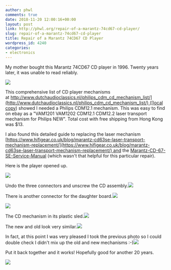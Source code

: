 ```yaml
---
author: phwl
comments: true
date: 2018-11-20 12:00:16+00:00
layout: post
link: http://phwl.org/repair-of-a-marantz-74cd67-cd-player/
slug: repair-of-a-marantz-74cd67-cd-player
title: Repair of a Marantz 74CD67 CD Player
wordpress_id: 4240
categories:
- electronics
---
```


My mother bought this Marantz 74CD67 CD player in 1996. Twenty years later, it was unable to read reliably.

[![](http://phwl.org/wp-content/uploads/2018/11/40784800_Unknown.jpg)](http://phwl.org/wp-content/uploads/2018/11/40784800_Unknown.jpg)

<!-- more -->

This comprehensive list of CD player mechanisms at [http://www.dutchaudioclassics.nl/philips_cdm_cd_mechanism_list/](http://www.dutchaudioclassics.nl/philips_cdm_cd_mechanism_list/) ([local copy](http://phwl.org/wp-content/uploads/2018/11/DutchAudioClassics.nl-Information-specifications-photos-and-service-manuals-of-Philips-Marantz-TDA1541-cd-players.pdf)) showed I needed a Philips CDM12.1 mechanism. This was easy to find on ebay as a "VAM1201 VAM1202 CDM12.1 CDM12.2 laser transport mechanism for Philips NEW". Total cost with free shipping from Hong Kong was $13.

I also found this detailed guide to replacing the laser mechanism [https://www.hifigear.co.uk/blog/marantz-cd63se-laser-transport-mechanism-replacement/](https://www.hifigear.co.uk/blog/marantz-cd63se-laser-transport-mechanism-replacement/) and the [Marantz-CD-67-SE-Service-Manual](http://phwl.org/wp-content/uploads/2018/11/Marantz-CD-67-SE-Service-Manual.pdf) (which wasn't that helpful for this particular repair).

Here is the player opened up.

[![](http://phwl.org/wp-content/uploads/2018/11/40784816_Unknown.jpg)](http://phwl.org/wp-content/uploads/2018/11/40784816_Unknown.jpg)

Undo the three connectors and unscrew the CD assembly.[![](http://phwl.org/wp-content/uploads/2018/11/40784864_Unknown.jpg)](http://phwl.org/wp-content/uploads/2018/11/40784864_Unknown.jpg)

There is another connector for the daughter board.[![](http://phwl.org/wp-content/uploads/2018/11/40784880_Unknown.jpg)](http://phwl.org/wp-content/uploads/2018/11/40784880_Unknown.jpg)

[![](http://phwl.org/wp-content/uploads/2018/11/40784912_Unknown.jpg)](http://phwl.org/wp-content/uploads/2018/11/40784912_Unknown.jpg)

The CD mechanism in its plastic sled.[![](http://phwl.org/wp-content/uploads/2018/11/40784928_Unknown.jpg)](http://phwl.org/wp-content/uploads/2018/11/40784928_Unknown.jpg)

The new and old look very similar.[![](http://phwl.org/wp-content/uploads/2018/11/40784960_Unknown.jpg)](http://phwl.org/wp-content/uploads/2018/11/40784960_Unknown.jpg)

In fact, at this point I was very pleased I took the previous photo so I could double check I didn't mix up the old and new mechanisms :-)[![](http://phwl.org/wp-content/uploads/2018/11/40784976_Unknown.jpg)](http://phwl.org/wp-content/uploads/2018/11/40784976_Unknown.jpg)

Put it back together and it works! Hopefully good for another 20 years.

[![](http://phwl.org/wp-content/uploads/2018/11/Screen-Shot-2018-11-20-at-10.51.34-pm.jpg)](http://phwl.org/wp-content/uploads/2018/11/Screen-Shot-2018-11-20-at-10.51.34-pm.jpg)
